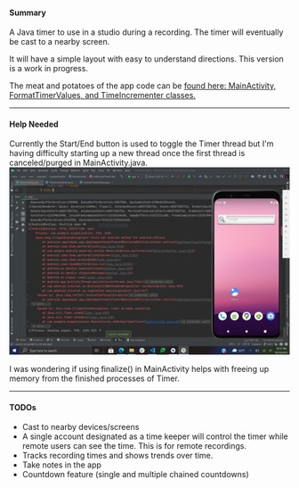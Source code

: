#### Summary
A Java timer to use in a studio during a recording. The timer will eventually be cast to a nearby screen.

It will have a simple layout with easy to understand directions. This version is a work in progress.

The meat and potatoes of the app code can be [found here: MainActivity, FormatTimerValues, and TimeIncrementer classes.](https://github.com/Githubbubber/AndroidStudioTimer/tree/main/app/src/main/java/com/example/myapplication) 

-----

#### Help Needed
Currently the Start/End button is used to toggle the Timer thread but I'm having difficulty starting up a new thread once the first thread is canceled/purged in MainActivity.java.
![](https://raw.githubusercontent.com/Githubbubber/AndroidStudioTimer/main/timer_thread.JPG)

I was wondering if using finalize() in MainActivity helps with freeing up memory from the finished processes of Timer.

-----

#### TODOs 
- Cast to nearby devices/screens
- A single account designated as a time keeper will control the timer while remote users can see the time. This is for remote recordings. 
- Tracks recording times and shows trends over time.
- Take notes in the app
- Countdown feature (single and multiple chained countdowns)
